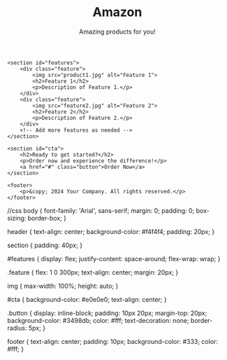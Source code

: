 <!DOCTYPE html>
<html lang="en">
<head>
    <meta charset="UTF-8">
    <meta name="viewport" content="width=device-width, initial-scale=1.0">
    <link rel="stylesheet" href="styles.css">
    <title>Product Landing Page</title>
</head>
<body>
    <header>
        <h1> Amazon </h1>
        <p>Amazing products for you!</p>
    </header>
    
    <section id="features">
        <div class="feature">
            <img src="product1.jpg" alt="Feature 1">
            <h2>Feature 1</h2>
            <p>Description of Feature 1.</p>
        </div>
        <div class="feature">
            <img src="feature2.jpg" alt="Feature 2">
            <h2>Feature 2</h2>
            <p>Description of Feature 2.</p>
        </div>
        <!-- Add more features as needed -->
    </section>
    
    <section id="cta">
        <h2>Ready to get started?</h2>
        <p>Order now and experience the difference!</p>
        <a href="#" class="button">Order Now</a>
    </section>
    
    <footer>
        <p>&copy; 2024 Your Company. All rights reserved.</p>
    </footer>
</body>
</html>
//css
body {
    font-family: 'Arial', sans-serif;
    margin: 0;
    padding: 0;
    box-sizing: border-box;
}

header {
    text-align: center;
    background-color: #f4f4f4;
    padding: 20px;
}

section {
    padding: 40px;
}

#features {
    display: flex;
    justify-content: space-around;
    flex-wrap: wrap;
}

.feature {
    flex: 1 0 300px;
    text-align: center;
    margin: 20px;
}

img {
    max-width: 100%;
    height: auto;
}

#cta {
    background-color: #e0e0e0;
    text-align: center;
}

.button {
    display: inline-block;
    padding: 10px 20px;
    margin-top: 20px;
    background-color: #3498db;
    color: #fff;
    text-decoration: none;
    border-radius: 5px;
}

footer {
    text-align: center;
    padding: 10px;
    background-color: #333;
    color: #fff;
}

